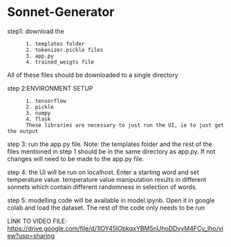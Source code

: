 # Sonnet-Generator
step1: download the 

          1. templates folder
          2. tokenizer.pickle files
          3. app.py 
          4. trained_weigts file  
          
  All of these files should be downloaded to a single directory

step 2:ENVIRONMENT SETUP

          1. tensorflow 
          2. pickle
          3. numpy
          4. flask
          These libraries are necessary to just run the UI, ie to just get the output
          
step 3: run the app.py file. Note: the templates folder and the rest of the files mentioned in step 1 should be in the same directory as app.py. If not changes will need to be made to the app.py file.

step 4: the UI will be run on localhost. Enter a starting word and set temperature value. temperature value manipulation results in different sonnets which contain different randomness in selection of words.

step 5: modelling code will be available in model.ipynb. Open it in google colab and load the dataset. The rest of the code only needs to be run


LINK TO VIDEO FILE: https://drive.google.com/file/d/1lOY45lObkqxYBM5nUhoDDvyM4FCv_Iho/view?usp=sharing
